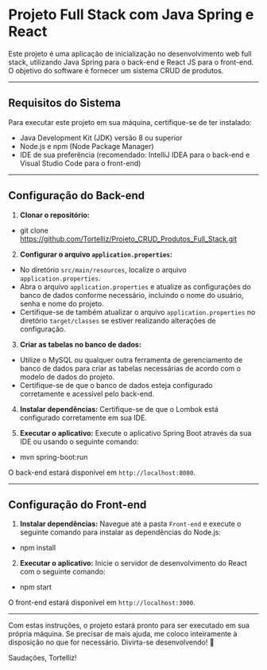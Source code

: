 # Projeto Full Stack com Java Spring e React

Este projeto é uma aplicação de inicialização no desenvolvimento web full stack, utilizando Java Spring para o back-end e React JS para o front-end. O objetivo do software é fornecer um sistema CRUD de produtos.

---

## Requisitos do Sistema

Para executar este projeto em sua máquina, certifique-se de ter instalado:

- Java Development Kit (JDK) versão 8 ou superior
- Node.js e npm (Node Package Manager)
- IDE de sua preferência (recomendado: IntelliJ IDEA para o back-end e Visual Studio Code para o front-end)

---

## Configuração do Back-end

1. **Clonar o repositório:**

- git clone https://github.com/Tortelliz/Projeto_CRUD_Produtos_Full_Stack.git

2. **Configurar o arquivo `application.properties`:**
- No diretório `src/main/resources`, localize o arquivo `application.properties`.
- Abra o arquivo `application.properties` e atualize as configurações do banco de dados conforme necessário, incluindo o nome do usuário, senha e nome do projeto.
- Certifique-se de também atualizar o arquivo `application.properties` no diretório `target/classes` se estiver realizando alterações de configuração.

3. **Criar as tabelas no banco de dados:**
- Utilize o MySQL ou qualquer outra ferramenta de gerenciamento de banco de dados para criar as tabelas necessárias de acordo com o modelo de dados do projeto.
- Certifique-se de que o banco de dados esteja configurado corretamente e acessível pelo back-end.

4. **Instalar dependências:**
Certifique-se de que o Lombok está configurado corretamente em sua IDE.

5. **Executar o aplicativo:**
Execute o aplicativo Spring Boot através da sua IDE ou usando o seguinte comando:

- mvn spring-boot:run

O back-end estará disponível em `http://localhost:8080`.

---

## Configuração do Front-end

1. **Instalar dependências:**
Navegue até a pasta `Front-end` e execute o seguinte comando para instalar as dependências do Node.js:

- npm install

2. **Executar o aplicativo:**
Inicie o servidor de desenvolvimento do React com o seguinte comando:

- npm start

O front-end estará disponível em `http://localhost:3000`.

---

Com estas instruções, o projeto estará pronto para ser executado em sua própria máquina. Se precisar de mais ajuda, me coloco inteiramente à disposição no que for necessário. Divirta-se desenvolvendo! 🚀

Saudações, Tortelliz!
